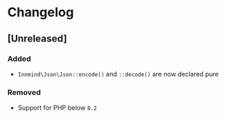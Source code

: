 # Changelog

## [Unreleased]

### Added

- `Innmind\Json\Json::encode()` and `::decode()` are now declared pure

### Removed

- Support for PHP below `8.2`
